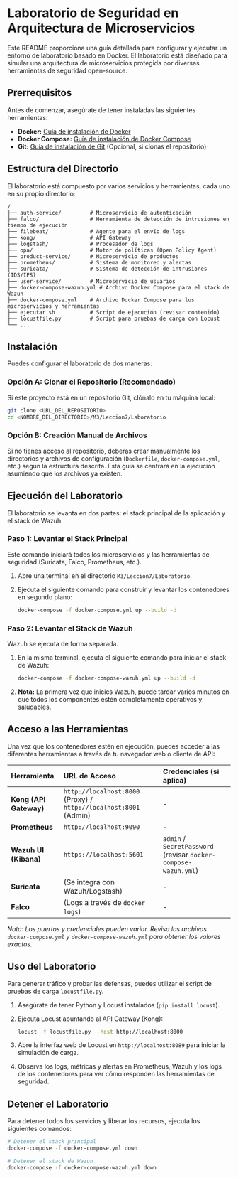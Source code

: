 # Laboratorio de Seguridad en Arquitectura de Microservicios

Este README proporciona una guía detallada para configurar y ejecutar un entorno de laboratorio basado en Docker. El laboratorio está diseñado para simular una arquitectura de microservicios protegida por diversas herramientas de seguridad open-source.

## Prerrequisitos

Antes de comenzar, asegúrate de tener instaladas las siguientes herramientas:

*   **Docker:** [Guía de instalación de Docker](https://docs.docker.com/engine/install/)
*   **Docker Compose:** [Guía de instalación de Docker Compose](https://docs.docker.com/compose/install/)
*   **Git:** [Guía de instalación de Git](https://git-scm.com/book/en/v2/Getting-Started-Installing-Git) (Opcional, si clonas el repositorio)

## Estructura del Directorio

El laboratorio está compuesto por varios servicios y herramientas, cada uno en su propio directorio:

```
/
├── auth-service/         # Microservicio de autenticación
├── falco/                # Herramienta de detección de intrusiones en tiempo de ejecución
├── filebeat/             # Agente para el envío de logs
├── kong/                 # API Gateway
├── logstash/             # Procesador de logs
├── opa/                  # Motor de políticas (Open Policy Agent)
├── product-service/      # Microservicio de productos
├── prometheus/           # Sistema de monitoreo y alertas
├── suricata/             # Sistema de detección de intrusiones (IDS/IPS)
├── user-service/         # Microservicio de usuarios
├── docker-compose-wazuh.yml # Archivo Docker Compose para el stack de Wazuh
├── docker-compose.yml    # Archivo Docker Compose para los microservicios y herramientas
├── ejecutar.sh           # Script de ejecución (revisar contenido)
├── locustfile.py         # Script para pruebas de carga con Locust
└── ...
```

## Instalación

Puedes configurar el laboratorio de dos maneras:

### Opción A: Clonar el Repositorio (Recomendado)

Si este proyecto está en un repositorio Git, clónalo en tu máquina local:

```bash
git clone <URL_DEL_REPOSITORIO>
cd <NOMBRE_DEL_DIRECTORIO>/M3/Leccion7/Laboratorio
```

### Opción B: Creación Manual de Archivos

Si no tienes acceso al repositorio, deberás crear manualmente los directorios y archivos de configuración (`Dockerfile`, `docker-compose.yml`, etc.) según la estructura descrita. Esta guía se centrará en la ejecución asumiendo que los archivos ya existen.

## Ejecución del Laboratorio

El laboratorio se levanta en dos partes: el stack principal de la aplicación y el stack de Wazuh.

### Paso 1: Levantar el Stack Principal

Este comando iniciará todos los microservicios y las herramientas de seguridad (Suricata, Falco, Prometheus, etc.).

1.  Abre una terminal en el directorio `M3/Leccion7/Laboratorio`.
2.  Ejecuta el siguiente comando para construir y levantar los contenedores en segundo plano:

    ```bash
    docker-compose -f docker-compose.yml up --build -d
    ```

### Paso 2: Levantar el Stack de Wazuh

Wazuh se ejecuta de forma separada.

1.  En la misma terminal, ejecuta el siguiente comando para iniciar el stack de Wazuh:

    ```bash
    docker-compose -f docker-compose-wazuh.yml up --build -d
    ```

2.  **Nota:** La primera vez que inicies Wazuh, puede tardar varios minutos en que todos los componentes estén completamente operativos y saludables.

## Acceso a las Herramientas

Una vez que los contenedores estén en ejecución, puedes acceder a las diferentes herramientas a través de tu navegador web o cliente de API:

| Herramienta | URL de Acceso | Credenciales (si aplica) |
| :--- | :--- | :--- |
| **Kong (API Gateway)** | `http://localhost:8000` (Proxy) / `http://localhost:8001` (Admin) | - |
| **Prometheus** | `http://localhost:9090` | - |
| **Wazuh UI (Kibana)** | `https://localhost:5601` | `admin` / `SecretPassword` (revisar `docker-compose-wazuh.yml`) |
| **Suricata** | (Se integra con Wazuh/Logstash) | - |
| **Falco** | (Logs a través de `docker logs`) | - |

*Nota: Los puertos y credenciales pueden variar. Revisa los archivos `docker-compose.yml` y `docker-compose-wazuh.yml` para obtener los valores exactos.*

## Uso del Laboratorio

Para generar tráfico y probar las defensas, puedes utilizar el script de pruebas de carga `locustfile.py`.

1.  Asegúrate de tener Python y Locust instalados (`pip install locust`).
2.  Ejecuta Locust apuntando al API Gateway (Kong):

    ```bash
    locust -f locustfile.py --host http://localhost:8000
    ```

3.  Abre la interfaz web de Locust en `http://localhost:8089` para iniciar la simulación de carga.
4.  Observa los logs, métricas y alertas en Prometheus, Wazuh y los logs de los contenedores para ver cómo responden las herramientas de seguridad.

## Detener el Laboratorio

Para detener todos los servicios y liberar los recursos, ejecuta los siguientes comandos:

```bash
# Detener el stack principal
docker-compose -f docker-compose.yml down

# Detener el stack de Wazuh
docker-compose -f docker-compose-wazuh.yml down
```

